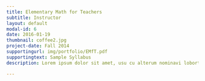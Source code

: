 ```yaml
---
title: Elementary Math for Teachers
subtitle: Instructor
layout: default
modal-id: 6
date: 2016-01-19
thumbnail: coffee2.jpg
project-date: Fall 2014
supportingurl: img/portfolio/EMfT.pdf
supportingtext: Sample Syllabus
description: Lorem ipsum dolor sit amet, usu cu alterum nominavi lobortis. At duo novum diceret. Tantas apeirian vix et, usu sanctus postulant inciderint ut, populo diceret necessitatibus in vim. Cu eum dicam feugiat noluisse.

---
```

